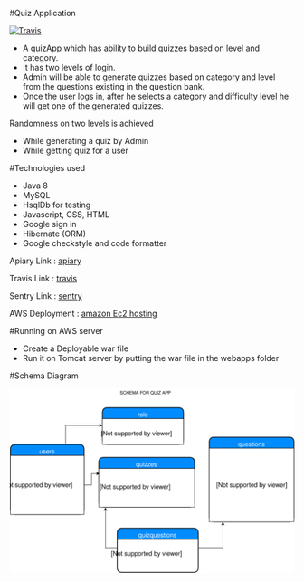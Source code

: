 
#Quiz Application

[![Travis](https://img.shields.io/travis/AbhilashSunkam/QuizApp.svg)](https://github.com/AbhilashSunkam/QuizApp)

- A quizApp which has ability to build quizzes based on level and category.
- It has two levels of login. 
- Admin will be able to generate quizzes based on category and level from the questions existing in the question bank. 
- Once the user logs in, after he selects a category and difficulty level he will get one of the generated quizzes. 

Randomness on two levels is achieved

- While generating a quiz by Admin
- While getting quiz for a user

#Technologies used

- Java 8
- MySQL
- HsqlDb for testing
- Javascript, CSS, HTML
- Google sign in
- Hibernate (ORM)
- Google checkstyle and code formatter

Apiary Link : [apiary](https://app.apiary.io/quizapplication/editor)

Travis Link : [travis](https://travis-ci.org/AbhilashSunkam/QuizApp)

Sentry Link : [sentry](https://sentry.io/practo-bs/quiz-app/)

AWS Deployment : [amazon Ec2 hosting](http://ec2-35-161-132-3.us-west-2.compute.amazonaws.com:8080/Quiz-App)

#Running on AWS server

- Create a Deployable war file 
- Run it on Tomcat server by putting the war file in the webapps folder

#Schema Diagram 

![alt tag](https://github.com/AbhilashSunkam/QuizApp/blob/master/quizapp.svg)
